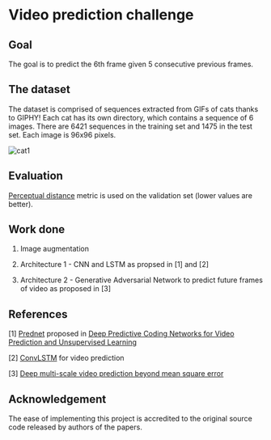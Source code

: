 # Video prediction challenge 

## Goal
The goal is to predict the 6th frame given 5 consecutive previous frames.

## The dataset
The dataset is comprised of sequences extracted from GIFs of cats thanks to GIPHY! Each cat has its own directory, which contains a sequence of 6 images. There are 6421 sequences in the training set and 1475 in the test set. Each image is 96x96 pixels.

![cat1](https://user-images.githubusercontent.com/14092419/110579273-74ce1700-818c-11eb-98f9-85e341c0adec.jpg)


## Evaluation
[Perceptual distance](https://www.compuphase.com/cmetric.htm) metric is used on the validation set (lower values are better).

## Work done
1. Image augmentation

2. Architecture 1 - CNN and LSTM as propsed in [1] and [2]<br/>
   
3. Architecture 2 - Generative Adversarial Network to predict future frames of video as proposed in [3]


## References
[1] [Prednet](https://github.com/coxlab/prednet) proposed in [Deep Predictive Coding Networks for Video Prediction and Unsupervised Learning](https://arxiv.org/abs/1605.08104)

[2] [ConvLSTM](https://github.com/farquasar1/ConvLSTM) for video prediction

[3] [Deep multi-scale video prediction beyond mean square error](https://arxiv.org/abs/1511.05440)

## Acknowledgement
The ease of implementing this project is accredited to the original source code released by authors of the papers.
